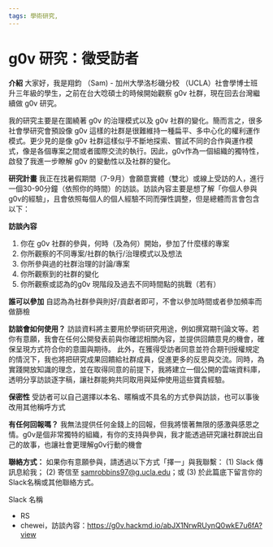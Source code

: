 ```yaml
---
tags: 學術研究, 
---
```


# g0v 研究：徵受訪者

**介紹**
大家好，我是翔鈞 （Sam) - 加州大學洛杉磯分校 （UCLA）社會學博士班升三年級的學生，之前在台大唸碩士的時候開始觀察 g0v 社群，現在回去台灣繼續做 g0v 研究。

我的研究主要是在圍繞著 g0v 的治理模式以及 g0v 社群的變化。簡而言之，很多社會學研究會預設像 g0v 這樣的社群是很難維持一種扁平、多中心化的權利運作模式。更少見的是像 g0v 社群這樣似乎不斷地探索、嘗試不同的合作與運作模式，像是各個專案之間或者國際交流的執行。因此，g0v作為一個組織的獨特性，啟發了我進一步瞭解 g0v 的變動性以及社群的變化。

**研究計畫**
我正在找暑假期間（7-9月）會願意實體（雙北）或線上受訪的人，進行一個30-90分鐘（依照你的時間）的訪談。訪談內容主要是想了解「你個人參與g0v的經驗」，且會依照每個人的個人經驗不同而彈性調整，但是總體而言會包含以下：

**訪談內容**
1. 你在 g0v 社群的參與，何時（及為何）開始，參加了什麼樣的專案
2. 你所觀察的不同專案/社群的執行/治理模式以及想法
3. 你所參與過的社群治理的討論/專案
4. 你所觀察到的社群的變化
5. 你所觀察或認為的g0v 現階段及過去不同時間點的挑戰（若有）

**誰可以參加**
自認為為社群參與則好/貢獻者即可，不會以參加時間或者參加頻率而做篩檢

**訪談會如何使用？**
訪談資料將主要用於學術研究用途，例如撰寫期刊論文等。若你有意願，我會在任何公開發表前與你確認相關內容，並提供回饋意見的機會，確保呈現方式符合你的意圖與期待。
此外，在獲得受訪者同意並符合期刊授權規定的情況下，我也將把研究成果回饋給社群成員，促進更多的反思與交流。同時，為實踐開放知識的理念，並在取得同意的前提下，我將建立一個公開的雲端資料庫，透明分享訪談逐字稿，讓社群能夠共同取用與延伸使用這些寶貴經驗。

**保密性**
受訪者可以自己選擇以本名、暱稱或不具名的方式參與訪談，也可以事後改用其他稱呼方式

**有任何回報嗎？**
我無法提供任何金錢上的回報，但我將懷著無限的感激與感恩之情。g0v是個非常獨特的組織，有你的支持與參與，我才能透過研究讓社群說出自己的故事，也讓社會更理解g0v行動的機會

**聯絡方式：**
如果你有意願參與，請透過以下方式「擇一」與我聯繫：
(1) Slack 傳訊息給我；
(2) 寄信至 samrobbins97@g.ucla.edu；或 
(3) 於此篇底下留言你的Slack名稱或其他聯絡方式。

Slack 名稱
- RS
- chewei，訪談內容：https://g0v.hackmd.io/abJX1NrwRUynQ0wkE7u6fA?view

